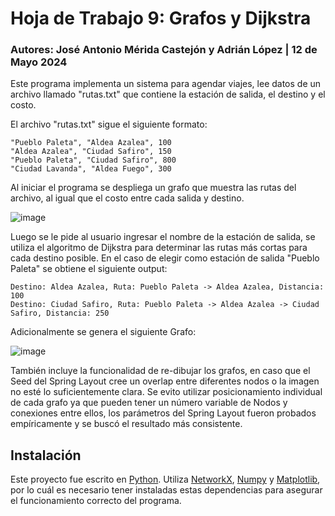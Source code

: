 # Hoja de Trabajo 9: Grafos y Dijkstra
### Autores: José Antonio Mérida Castejón y Adrián López | 12 de Mayo 2024
Este programa implementa un sistema para agendar viajes, lee datos de un archivo llamado "rutas.txt" que contiene la estación de salida, el destino y el costo.

El archivo "rutas.txt" sigue el siguiente formato:
```
"Pueblo Paleta", "Aldea Azalea", 100
"Aldea Azalea", "Ciudad Safiro", 150
"Pueblo Paleta", "Ciudad Safiro", 800
"Ciudad Lavanda", "Aldea Fuego", 300
```
Al iniciar el programa se despliega un grafo que muestra las rutas del archivo, al igual que el costo entre cada salida y destino. 

![image](https://github.com/user-attachments/assets/7b976987-f298-4f7f-90f3-af4b4951ecb5)



Luego se le pide al usuario ingresar el nombre de la estación de salida, se utiliza el algoritmo de Dijkstra para determinar las rutas más cortas para cada destino posible. En el caso de elegir como estación de salida "Pueblo Paleta" se obtiene el siguiente output:
```
Destino: Aldea Azalea, Ruta: Pueblo Paleta -> Aldea Azalea, Distancia: 100
Destino: Ciudad Safiro, Ruta: Pueblo Paleta -> Aldea Azalea -> Ciudad Safiro, Distancia: 250
```
Adicionalmente se genera el siguiente Grafo:

![image](https://github.com/user-attachments/assets/f40d7e8e-8f1b-4f5a-bc91-e8a41a59eeac)

También incluye la funcionalidad de re-dibujar los grafos, en caso que el Seed del Spring Layout cree un overlap entre diferentes nodos o la imagen no esté lo suficientemente clara. Se evito utilizar posicionamiento individual de cada grafo ya que pueden tener un número variable de Nodos y conexiones entre ellos, los parámetros del Spring Layout fueron probados empíricamente y se buscó el resultado más consistente.
## Instalación
Este proyecto fue escrito en [Python](https://www.python.org/). Utiliza [NetworkX](https://networkx.org/), [Numpy](https://numpy.org/) y [Matplotlib](https://matplotlib.org/), por lo cuál es necesario tener instaladas estas dependencias para asegurar el funcionamiento correcto del programa.
